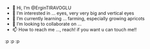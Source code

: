 - 👋 Hi, I’m @ErginTIRAVOGLU
- 👀 I’m interested in ... eyes, very very big and vertical eyes
- 🌱 I’m currently learning ... farming, especially growing apricots
- 💞️ I’m looking to collaborate on ...
- 📫 How to reach me ..., reach! if you want u can touch me!!

:p :p :p

<!---
ErginTIRAVOGLU/ErginTIRAVOGLU is a ✨ special ✨ repository because its `README.md` (this file) appears on your GitHub profile.
You can click the Preview link to take a look at your changes.
--->
